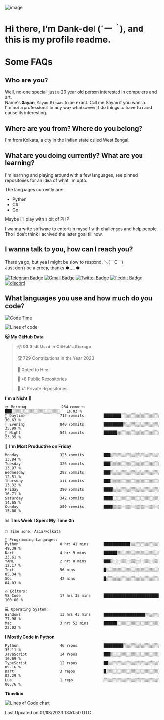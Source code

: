 ![image](https://user-images.githubusercontent.com/63096193/125182844-29f20800-e22f-11eb-8dc9-b0f2d29647bb.png)

# **Hi there, I'm Dank-del (*´ー｀*), and this is my profile readme.**
<!--  [![Profile views](https://gpvc.arturio.dev/dank-del)](https://github.com/dank-del) -->
# Some FAQs

## **Who are you?**

Well, no-one special, just a 20 year old person interested in computers and art. \
Name's **Sayan**, `Sayan Biswas` to be exact. Call me Sayan if you wanna. \
I'm not a professional in any way whatsoever, I do things to have fun and cause its interesting.

## **Where are you from? Where do you belong?**

I'm from Kolkata, a city in the Indian state called West Bengal.

## **What are you doing currently? What are you learning?**

I'm learning and playing around with a few languages, see pinned repositories for an idea of what I'm upto.

The languages currently are:

- Python
- C#
- Go

Maybe I'll play with a bit of PHP

I wanna write software to entertain myself with challenges and help people. \
Tho I don't think I achived the latter goal till now.

<!--## **Eww, I see a weeb profile.**

Can't help it, it's the best way to hide my face on this account
> Why do people hate weebs .-.

## **Cool, what more interests you?**

My interests are quite, weird. They're scattered all over the place. \
I've been fascinated by music and have studied it since the age of 6, I've performed on stage and on air but yeah now I've been away from that. I specialize in key instruments. \
Another thing that interests me is Media Production, aka, working with audio, video and broadcasting media.

> I just like art in general. also feeds the reason of me being obsessed with Japanese drawings (⋟ ﹏ ⋞)-->

## **I wanna talk to you, how can I reach you?**

There ya go, but yea I might be slow to respond. ＼(￣O￣) \
Just don't be a creep, thanks ● ﹏ ●

[![Telegram Badge](https://img.shields.io/badge/-dank_as_fuck-1ca0f1?style=flat-square&logo=telegram&logoColor=white&link=https://t.me/dank_as_fuck)](https://t.me/dank_as_fuck)
[![Gmail Badge](https://img.shields.io/badge/-sayan@asia.com-c14438?style=flat-square&logo=Gmail&logoColor=white&link=mailto:sayan@asia.com)](mailto:sayan@asia.com)
[![Twitter Badge](https://img.shields.io/twitter/follow/TheDankDel?style=social)](https://twitter.com/TheDankDel)
[![Reddit Badge](https://img.shields.io/reddit/user-karma/combined/dank_as_fuck_?style=social)](https://www.reddit.com/user/dank_as_fuck_/)
[![discord](https://discord-md-badge.vercel.app/api/shield/506536929152466945?style=social)](https://discordapp.com/users/506536929152466945)

## **What languages you use and how much do you code?**

<!--START_SECTION:waka-->
![Code Time](http://img.shields.io/badge/Code%20Time-1%2C078%20hrs%2058%20mins-blue)

![Lines of code](https://img.shields.io/badge/From%20Hello%20World%20I%27ve%20Written-2.4%20million%20lines%20of%20code-blue)

**🐱 My GitHub Data** 

> 📦 93.9 kB Used in GitHub's Storage 
 > 
> 🏆 729 Contributions in the Year 2023
 > 
> 💼 Opted to Hire
 > 
> 📜 48 Public Repositories 
 > 
> 🔑 41 Private Repositories 
 > 
**I'm a Night 🦉** 

```text
🌞 Morning                234 commits         ███░░░░░░░░░░░░░░░░░░░░░░   10.03 % 
🌆 Daytime                715 commits         ████████░░░░░░░░░░░░░░░░░   30.63 % 
🌃 Evening                840 commits         █████████░░░░░░░░░░░░░░░░   35.99 % 
🌙 Night                  545 commits         ██████░░░░░░░░░░░░░░░░░░░   23.35 % 
```
📅 **I'm Most Productive on Friday** 

```text
Monday                   323 commits         ███░░░░░░░░░░░░░░░░░░░░░░   13.84 % 
Tuesday                  326 commits         ███░░░░░░░░░░░░░░░░░░░░░░   13.97 % 
Wednesday                292 commits         ███░░░░░░░░░░░░░░░░░░░░░░   12.51 % 
Thursday                 311 commits         ███░░░░░░░░░░░░░░░░░░░░░░   13.32 % 
Friday                   390 commits         ████░░░░░░░░░░░░░░░░░░░░░   16.71 % 
Saturday                 342 commits         ████░░░░░░░░░░░░░░░░░░░░░   14.65 % 
Sunday                   350 commits         ████░░░░░░░░░░░░░░░░░░░░░   15.00 % 
```


📊 **This Week I Spent My Time On** 

```text
🕑︎ Time Zone: Asia/Kolkata

💬 Programming Languages: 
Python                   8 hrs 41 mins       ████████████░░░░░░░░░░░░░   49.39 % 
Dart                     4 hrs 9 mins        ██████░░░░░░░░░░░░░░░░░░░   23.61 % 
YAML                     2 hrs 8 mins        ███░░░░░░░░░░░░░░░░░░░░░░   12.17 % 
Text                     56 mins             █░░░░░░░░░░░░░░░░░░░░░░░░   05.34 % 
SQL                      42 mins             █░░░░░░░░░░░░░░░░░░░░░░░░   04.03 % 

🔥 Editors: 
VS Code                  17 hrs 35 mins      █████████████████████████   100.00 % 

💻 Operating System: 
Windows                  13 hrs 43 mins      ███████████████████░░░░░░   77.98 % 
Mac                      3 hrs 52 mins       ██████░░░░░░░░░░░░░░░░░░░   22.02 % 
```

**I Mostly Code in Python** 

```text
Python                   46 repos            █████████░░░░░░░░░░░░░░░░   35.11 % 
JavaScript               14 repos            ███░░░░░░░░░░░░░░░░░░░░░░   10.69 % 
TypeScript               12 repos            ██░░░░░░░░░░░░░░░░░░░░░░░   09.16 % 
Dart                     3 repos             █░░░░░░░░░░░░░░░░░░░░░░░░   02.29 % 
Lua                      1 repo              ░░░░░░░░░░░░░░░░░░░░░░░░░   00.76 % 
```



**Timeline**

![Lines of Code chart](https://raw.githubusercontent.com/Dank-del/Dank-del/main/assets/bar_graph.png)


 Last Updated on 01/03/2023 13:51:50 UTC
<!--END_SECTION:waka-->

<!--## **Can I stalk your spotify?**

Um sure.

![OwO Spotify](https://spotify-recently-played-readme.vercel.app/api?user=31fdrsslnr7nvq4ytqwtw7c4rxfm&count=5)-->
